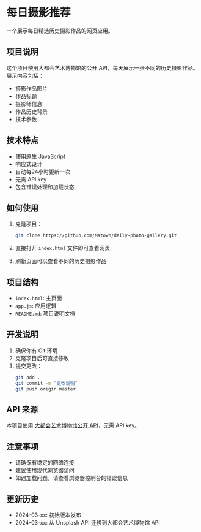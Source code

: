 # 每日摄影推荐

一个展示每日精选历史摄影作品的网页应用。

## 项目说明

这个项目使用大都会艺术博物馆的公开 API，每天展示一张不同的历史摄影作品。展示内容包括：
- 摄影作品图片
- 作品标题
- 摄影师信息
- 作品历史背景
- 技术参数

## 技术特点

- 使用原生 JavaScript
- 响应式设计
- 自动每24小时更新一次
- 无需 API key
- 包含错误处理和加载状态

## 如何使用

1. 克隆项目：
   ```bash
   git clone https://github.com/Matown/daily-photo-gallery.git
   ```

2. 直接打开 `index.html` 文件即可查看网页

3. 刷新页面可以查看不同的历史摄影作品

## 项目结构

- `index.html`: 主页面
- `app.js`: 应用逻辑
- `README.md`: 项目说明文档

## 开发说明

1. 确保你有 Git 环境
2. 克隆项目后可直接修改
3. 提交更改：
   ```bash
   git add .
   git commit -m "更改说明"
   git push origin master
   ```

## API 来源

本项目使用 [大都会艺术博物馆公开 API](https://metmuseum.github.io/)，无需 API key。

## 注意事项

- 请确保有稳定的网络连接
- 建议使用现代浏览器访问
- 如遇加载问题，请查看浏览器控制台的错误信息

## 更新历史

- 2024-03-xx: 初始版本发布
- 2024-03-xx: 从 Unsplash API 迁移到大都会艺术博物馆 API 